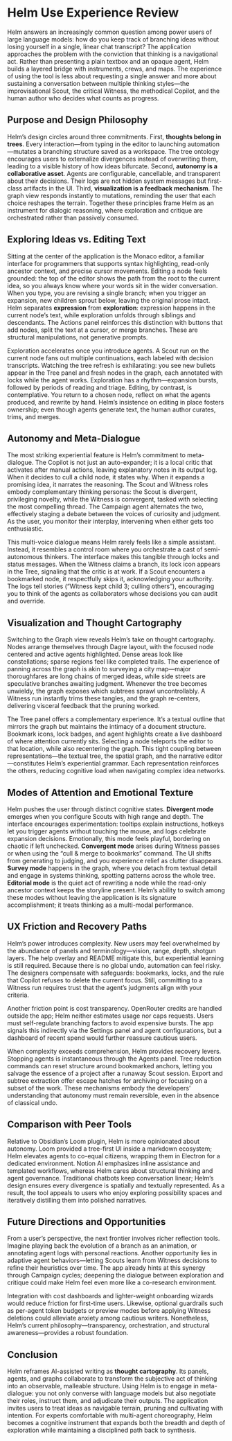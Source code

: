 # Helm Use Experience Review

Helm answers an increasingly common question among power users of large language models: how do you keep track of branching ideas without losing yourself in a single, linear chat transcript? The application approaches the problem with the conviction that thinking is a navigational act. Rather than presenting a plain textbox and an opaque agent, Helm builds a layered bridge with instruments, crews, and maps. The experience of using the tool is less about requesting a single answer and more about sustaining a conversation between multiple thinking styles—the improvisational Scout, the critical Witness, the methodical Copilot, and the human author who decides what counts as progress.

## Purpose and Design Philosophy
Helm’s design circles around three commitments. First, **thoughts belong in trees**. Every interaction—from typing in the editor to launching automation—mutates a branching structure saved as a workspace. The tree ontology encourages users to externalize divergences instead of overwriting them, leading to a visible history of how ideas bifurcate. Second, **autonomy is a collaborative asset**. Agents are configurable, cancellable, and transparent about their decisions. Their logs are not hidden system messages but first-class artifacts in the UI. Third, **visualization is a feedback mechanism**. The graph view responds instantly to mutations, reminding the user that each choice reshapes the terrain. Together these principles frame Helm as an instrument for dialogic reasoning, where exploration and critique are orchestrated rather than passively consumed.

## Exploring Ideas vs. Editing Text
Sitting at the center of the application is the Monaco editor, a familiar interface for programmers that supports syntax highlighting, read-only ancestor context, and precise cursor movements. Editing a node feels grounded: the top of the editor shows the path from the root to the current idea, so you always know where your words sit in the wider conversation. When you type, you are revising a single branch; when you trigger an expansion, new children sprout below, leaving the original prose intact. Helm separates **expression** from **exploration**: expression happens in the current node’s text, while exploration unfolds through siblings and descendants. The Actions panel reinforces this distinction with buttons that add nodes, split the text at a cursor, or merge branches. These are structural manipulations, not generative prompts.

Exploration accelerates once you introduce agents. A Scout run on the current node fans out multiple continuations, each labeled with decision transcripts. Watching the tree refresh is exhilarating: you see new bullets appear in the Tree panel and fresh nodes in the graph, each annotated with locks while the agent works. Exploration has a rhythm—expansion bursts, followed by periods of reading and triage. Editing, by contrast, is contemplative. You return to a chosen node, reflect on what the agents produced, and rewrite by hand. Helm’s insistence on editing in place fosters ownership; even though agents generate text, the human author curates, trims, and merges.

## Autonomy and Meta-Dialogue
The most striking experiential feature is Helm’s commitment to meta-dialogue. The Copilot is not just an auto-expander; it is a local critic that activates after manual actions, leaving explanatory notes in its output log. When it decides to cull a child node, it states why. When it expands a promising idea, it narrates the reasoning. The Scout and Witness roles embody complementary thinking personas: the Scout is divergent, privileging novelty, while the Witness is convergent, tasked with selecting the most compelling thread. The Campaign agent alternates the two, effectively staging a debate between the voices of curiosity and judgment. As the user, you monitor their interplay, intervening when either gets too enthusiastic.

This multi-voice dialogue means Helm rarely feels like a simple assistant. Instead, it resembles a control room where you orchestrate a cast of semi-autonomous thinkers. The interface makes this tangible through locks and status messages. When the Witness claims a branch, its lock icon appears in the Tree, signaling that the critic is at work. If a Scout encounters a bookmarked node, it respectfully skips it, acknowledging your authority. The logs tell stories (“Witness kept child 3; culling others”), encouraging you to think of the agents as collaborators whose decisions you can audit and override.

## Visualization and Thought Cartography
Switching to the Graph view reveals Helm’s take on thought cartography. Nodes arrange themselves through Dagre layout, with the focused node centered and active agents highlighted. Dense areas look like constellations; sparse regions feel like completed trails. The experience of panning across the graph is akin to surveying a city map—major thoroughfares are long chains of merged ideas, while side streets are speculative branches awaiting judgment. Whenever the tree becomes unwieldy, the graph exposes which subtrees sprawl uncontrollably. A Witness run instantly trims these tangles, and the graph re-centers, delivering visceral feedback that the pruning worked.

The Tree panel offers a complementary experience. It’s a textual outline that mirrors the graph but maintains the intimacy of a document structure. Bookmark icons, lock badges, and agent highlights create a live dashboard of where attention currently sits. Selecting a node teleports the editor to that location, while also recentering the graph. This tight coupling between representations—the textual tree, the spatial graph, and the narrative editor—constitutes Helm’s experiential grammar. Each representation reinforces the others, reducing cognitive load when navigating complex idea networks.

## Modes of Attention and Emotional Texture
Helm pushes the user through distinct cognitive states. **Divergent mode** emerges when you configure Scouts with high range and depth. The interface encourages experimentation: tooltips explain instructions, hotkeys let you trigger agents without touching the mouse, and logs celebrate expansion decisions. Emotionally, this mode feels playful, bordering on chaotic if left unchecked. **Convergent mode** arises during Witness passes or when using the “cull & merge to bookmarks” command. The UI shifts from generating to judging, and you experience relief as clutter disappears. **Survey mode** happens in the graph, where you detach from textual detail and engage in systems thinking, spotting patterns across the whole tree. **Editorial mode** is the quiet act of rewriting a node while the read-only ancestor context keeps the storyline present. Helm’s ability to switch among these modes without leaving the application is its signature accomplishment; it treats thinking as a multi-modal performance.

## UX Friction and Recovery Paths
Helm’s power introduces complexity. New users may feel overwhelmed by the abundance of panels and terminology—vision, range, depth, shotgun layers. The help overlay and README mitigate this, but experiential learning is still required. Because there is no global undo, automation can feel risky. The designers compensate with safeguards: bookmarks, locks, and the rule that Copilot refuses to delete the current focus. Still, committing to a Witness run requires trust that the agent’s judgments align with your criteria.

Another friction point is cost transparency. OpenRouter credits are handled outside the app; Helm neither estimates usage nor caps requests. Users must self-regulate branching factors to avoid expensive bursts. The app signals this indirectly via the Settings panel and agent configurations, but a dashboard of recent spend would further reassure cautious users.

When complexity exceeds comprehension, Helm provides recovery levers. Stopping agents is instantaneous through the Agents panel. Tree reduction commands can reset structure around bookmarked anchors, letting you salvage the essence of a project after a runaway Scout session. Export and subtree extraction offer escape hatches for archiving or focusing on a subset of the work. These mechanisms embody the developers’ understanding that autonomy must remain reversible, even in the absence of classical undo.

## Comparison with Peer Tools
Relative to Obsidian’s Loom plugin, Helm is more opinionated about autonomy. Loom provided a tree-first UI inside a markdown ecosystem; Helm elevates agents to co-equal citizens, wrapping them in Electron for a dedicated environment. Notion AI emphasizes inline assistance and templated workflows, whereas Helm cares about structural thinking and agent governance. Traditional chatbots keep conversation linear; Helm’s design ensures every divergence is spatially and textually represented. As a result, the tool appeals to users who enjoy exploring possibility spaces and iteratively distilling them into polished narratives.

## Future Directions and Opportunities
From a user’s perspective, the next frontier involves richer reflection tools. Imagine playing back the evolution of a branch as an animation, or annotating agent logs with personal reactions. Another opportunity lies in adaptive agent behaviors—letting Scouts learn from Witness decisions to refine their heuristics over time. The app already hints at this synergy through Campaign cycles; deepening the dialogue between exploration and critique could make Helm feel even more like a co-research environment.

Integration with cost dashboards and lighter-weight onboarding wizards would reduce friction for first-time users. Likewise, optional guardrails such as per-agent token budgets or preview modes before applying Witness deletions could alleviate anxiety among cautious writers. Nonetheless, Helm’s current philosophy—transparency, orchestration, and structural awareness—provides a robust foundation.

## Conclusion
Helm reframes AI-assisted writing as **thought cartography**. Its panels, agents, and graphs collaborate to transform the subjective act of thinking into an observable, malleable structure. Using Helm is to engage in meta-dialogue: you not only converse with language models but also negotiate their roles, instruct them, and adjudicate their outputs. The application invites users to treat ideas as navigable terrain, pruning and cultivating with intention. For experts comfortable with multi-agent choreography, Helm becomes a cognitive instrument that expands both the breadth and depth of exploration while maintaining a disciplined path back to synthesis.
